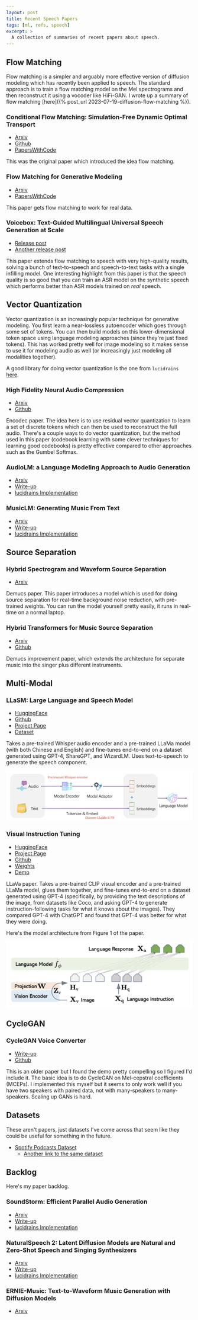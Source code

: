 ```yaml
---
layout: post
title: Recent Speech Papers
tags: [ml, refs, speech]
excerpt: >
  A collection of summaries of recent papers about speech.
---
```


## Flow Matching

Flow matching is a simpler and arguably more effective version of diffusion modeling which has recently been applied to speech. The standard approach is to train a flow matching model on the Mel spectrograms and then reconstruct it using a vocoder like HiFi-GAN. I wrote up a summary of flow matching [here]({% post_url 2023-07-19-diffusion-flow-matching %}).

### Conditional Flow Matching: Simulation-Free Dynamic Optimal Transport

- [Arxiv](https://arxiv.org/pdf/2302.00482.pdf)
- [Github](https://github.com/atong01/conditional-flow-matching)
- [PapersWithCode](https://paperswithcode.com/paper/conditional-flow-matching-simulation-free)

This was the original paper which introduced the idea flow matching.

### Flow Matching for Generative Modeling

- [Arxiv](https://arxiv.org/pdf/2210.02747.pdf)
- [PapersWithCode](https://paperswithcode.com/paper/flow-matching-for-generative-modeling)

This paper gets flow matching to work for real data.

### Voicebox: Text-Guided Multilingual Universal Speech Generation at Scale

- [Release post](https://research.facebook.com/publications/voicebox-text-guided-multilingual-universal-speech-generation-at-scale/)
- [Another release post](https://ai.facebook.com/blog/voicebox-generative-ai-model-speech/)

This paper extends flow matching to speech with very high-quality results, solving a bunch of text-to-speech and speech-to-text tasks with a single infilling model. One interesting highlight from this paper is that the speech quality is so good that you can train an ASR model on the synthetic speech which performs better than ASR models trained on _real_ speech.

## Vector Quantization

Vector quantization is an increasingly popular technique for generative modeling. You first learn a near-lossless autoencoder which goes through some set of tokens. You can then build models on this lower-dimensional token space using language modeling approaches (since they're just fixed tokens). This has worked pretty well for image modeling so it makes sense to use it for modeling audio as well (or increasingly just modeling all modalities together).

A good library for doing vector quantization is the one from `lucidrains` [here](https://github.com/lucidrains/vector-quantize-pytorch).

### High Fidelity Neural Audio Compression

- [Arxiv](https://arxiv.org/pdf/2210.13438.pdf)
- [Github](https://github.com/facebookresearch/encodec)

Encodec paper. The idea here is to use residual vector quantization to learn a set of discrete tokens which can then be used to reconstruct the full audio. There's a couple ways to do vector quantization, but the method used in this paper (codebook learning with some clever techniques for learning good codebooks) is pretty effective compared to other approaches such as the Gumbel Softmax.

### AudioLM: a Language Modeling Approach to Audio Generation

- [Arxiv](https://arxiv.org/pdf/2209.03143.pdf)
- [Write-up](https://google-research.github.io/seanet/audiolm/examples/)
- [lucidrains Implementation](https://github.com/lucidrains/audiolm-pytorch)

### MusicLM: Generating Music From Text

- [Arxiv](https://arxiv.org/pdf/2301.11325.pdf)
- [Write-up](https://google-research.github.io/seanet/musiclm/examples/)
- [lucidrains Implementation](https://github.com/lucidrains/musiclm-pytorch)

## Source Separation

### Hybrid Spectrogram and Waveform Source Separation

- [Arxiv](https://arxiv.org/pdf/2111.03600.pdf)

Demucs paper. This paper introduces a model which is used for doing source separation for real-time background noise reduction, with pre-trained weights. You can run the model yourself pretty easily, it runs in real-time on a normal laptop.

### Hybrid Transformers for Music Source Separation

- [Arxiv](https://arxiv.org/pdf/2211.08553.pdf)
- [Github](https://github.com/facebookresearch/demucs)

Demucs improvement paper, which extends the architecture for separate music into the singer plus different instruments.

## Multi-Modal

### LLaSM: Large Language and Speech Model

- [HuggingFace](https://huggingface.co/papers/2308.15930)
- [Github](https://github.com/LinkSoul-AI/LLaSM)
- [Project Page](https://huggingface.co/spaces/LinkSoul/LLaSM)
- [Dataset](https://huggingface.co/datasets/LinkSoul/LLaSM-Audio-Instructions)

Takes a pre-trained Whisper audio encoder and a pre-trained LLaMa model (with both Chinese and English) and fine-tunes end-to-end on a dataset generated using GPT-4, ShareGPT, and WizardLM. Uses text-to-speech to generate the speech component.

![LLaSM Model Architecture](/images/speech-papers/llasm.webp)

### Visual Instruction Tuning

- [HuggingFace](https://huggingface.co/papers/2304.08485)
- [Project Page](https://llava-vl.github.io/)
- [Github](https://github.com/haotian-liu/LLaVA)
- [Weights](https://huggingface.co/liuhaotian/LLaVA-13b-delta-v0)
- [Demo](https://llava.hliu.cc/)

LLaVa paper. Takes a pre-trained CLIP visual encoder and a pre-trained LLaMa model, glues them together, and fine-tunes end-to-end on a dataset generated using GPT-4 (specifically, by providing the text descriptions of the image, from datasets like Coco, and asking GPT-4 to generate instruction-following tasks for what it knows about the images). They compared GPT-4 with ChatGPT and found that GPT-4 was better for what they were doing.

Here's the model architecture from Figure 1 of the paper.

![LLaVa Model Architecture](/images/speech-papers/llava.webp)

## CycleGAN

### CycleGAN Voice Converter

- [Write-up](https://leimao.github.io/project/Voice-Converter-CycleGAN/)
- [Github](https://github.com/leimao/Voice-Converter-CycleGAN)

This is an older paper but I found the demo pretty compelling so I figured I'd include it. The basic idea is to do CycleGAN on Mel-cepstral coefficients (MCEPs). I implemented this myself but it seems to only work well if you have two speakers with paired data, not with many-speakers to many-speakers. Scaling up GANs is hard.

## Datasets

These aren't papers, just datasets I've come across that seem like they could be useful for something in the future.

- [Spotify Podcasts Dataset](https://www.kaggle.com/datasets/tamle507/spotify-top-100-usa-podcasts-with-eps)
  - [Another link to the same dataset](https://www.kaggle.com/code/tamle507/dataset-spotify-top-100-usa-podcasts-with-eps)

## Backlog

Here's my paper backlog.

### SoundStorm: Efficient Parallel Audio Generation

- [Arxiv](https://arxiv.org/pdf/2305.09636.pdf)
- [Write-up](https://google-research.github.io/seanet/soundstorm/examples/)
- [lucidrains Implementation](https://github.com/lucidrains/soundstorm-pytorch)

### NaturalSpeech 2: Latent Diffusion Models are Natural and Zero-Shot Speech and Singing Synthesizers

- [Arxiv](https://arxiv.org/pdf/2304.09116.pdf)
- [Write-up](https://speechresearch.github.io/naturalspeech2/)
- [lucidrains Implementation](https://github.com/lucidrains/naturalspeech2-pytorch)

### ERNIE-Music: Text-to-Waveform Music Generation with Diffusion Models

- [Arxiv](https://arxiv.org/pdf/2302.04456.pdf)
